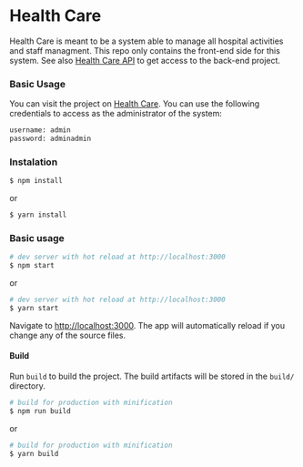 # Health Care

Health Care is meant to be a system able to manage all hospital activities and staff managment. This repo only contains the front-end side for this system. See also [Health Care API](https://github.com/diegosalasmartinez/health_care_api) to get access to the back-end project.

### Basic Usage

You can visit the project on [Health Care](https://diegosalas-healthcare.web.app). You can use the following credentials to access as the administrator of the system: 

```bash
username: admin
password: adminadmin
```

### Instalation

``` bash
$ npm install
```

or

``` bash
$ yarn install
```

### Basic usage

``` bash
# dev server with hot reload at http://localhost:3000
$ npm start
```

or 

``` bash
# dev server with hot reload at http://localhost:3000
$ yarn start
```

Navigate to [http://localhost:3000](http://localhost:3000). The app will automatically reload if you change any of the source files.

#### Build

Run `build` to build the project. The build artifacts will be stored in the `build/` directory.

```bash
# build for production with minification
$ npm run build
```

or

```bash
# build for production with minification
$ yarn build
```
